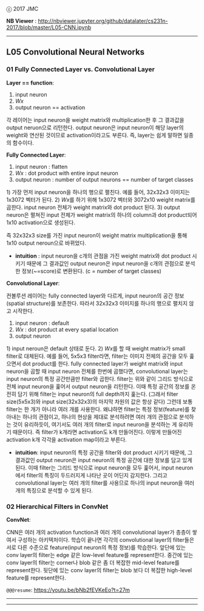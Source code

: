 
ⓒ 2017 JMC

**NB Viewer** : http://nbviewer.jupyter.org/github/datalater/cs231n-2017/blob/master/L05-CNN.ipynb

---

## L05 Convolutional Neural Networks

### 01 Fully Connected Layer vs. Convolutional Layer

**Layer == function**:

1. input neuron
2. $Wx$
3. output neuron == activation

각 레이어는 input neuron을 weight matrix와 multiplication한 후 그 결과값을 output neruon으로 리턴한다.
output neuron은 input neuron이 해당 layer의 weight와 연산된 것이므로 activation이라고도 부른다.
즉, layer는 쉽게 말하면 일종의 함수이다.

**Fully Connected Layer**:

1. input neuron : flatten
2. $Wx$ : dot product with entire input neuron
3. output neuron : number of output neurons == number of target classes

1\) 가장 먼저 input neuron을 하나의 행으로 펼친다.
예를 들어, 32x32x3 이미지는 1x3072 벡터가 된다.
2\) $Wx$를 하기 위해 1x3072 벡터와 3072x10 weight matrix를 곱한다.
input neuron 전체가 weight matrix와 dot product 된다.
3\) output neuron은 펼쳐진 input 전체가 weight matrix의 하나의 column과 dot product되어 1x10 activation으로 생성된다.

즉 32x32x3 size를 가진 input neuron이 weight matrix multiplication을 통해 1x10 output neroun으로 바뀌었다.

+ **intuition** : input neuron을 c개의 관점을 가진 weight matrix와 dot product 시키기 때문에 그 결과값인 output neuron은 input neuron을 c개의 관점으로 분석한 정보(~=score)로 변환된다. (c = number of target classes)

**Convolutional Layer**:

컨볼루션 레이어는 fully connected layer와 다르게, input neuron의 공간 정보(spatial structure)를 보존한다.
따라서 32x32x3 이미지를 하나의 행으로 펼치지 않고 시작한다.

1. input neuron : default
2. $Wx$ : dot product at every spatial location
3. output neuron

1\) input neroun은 default 상태로 둔다.
2\) $Wx$를 할 때 weight matrix가 small filter로 대체된다.
예를 들어, 5x5x3 filter라면, filter는 이미지 전체의 공간을 모두 훑으면서 dot product를 한다.
fully connected layer가 weight matrix와 input neuron을 곱할 때 input neuron 전체를 한번에 곱했다면, convolutional layer는 input neuron의 특정 공간만큼만 filter와 곱한다.
filter는 위와 같이 그리드 방식으로 전체 input neuron을 훑어서 output neuron을 리턴한다.
이때 특정 공간의 정보를 온전히 담기 위해 filter는 input neuron의 full depth까지 훑는다. (그래서 filter size(5x5x3)와 input size(32x32x3)의 마지막 차원의 값은 항상 같다)
그런데 보통 filter는 한 개가 아니라 여러 개를 사용한다.
왜냐하면 filter는 특정 정보(feature)를 찾아내는 하나의 관점이고, 하나의 현상을 제대로 분석하려면 여러 개의 관점으로 분석하는 것이 유리하듯이, 여기서도 여러 개의 filter로 input neuron을 분석하는 게 유리하기 때문이다.
즉 filter가 k개라면 activation도 k개 만들어진다.
이렇게 만들어진 activation k개 각각을 activation map이라고 부른다.

+ **intuition**: input neuron의 특정 공간을 filter와 dot product 시키기 때문에, 그 결과값인 output neuron은 input neuron의 특정 공간에 대한 정보를 담고 있게 된다. 이때 filter는 그리드 방식으로 input neuron을 모두 훑어서, input neuron에서 filter의 특징이 두드러지게 나타난 곳이 어딘지 감지한다. 그리고 convolutional layer는 여러 개의 filter를 사용므로 하나의 input neuron을 여러 개의 특징으로 분석할 수 있게 된다.

### 02 Hierarchical Filters in ConvNet

**ConvNet**:

CNN은 여러 개의 activation function과 여러 개의 convolutional layer가 층층이 쌓여서 구성하는 아키텍처이다.
학습이 끝나면 각각의 convolutional layer의 filter들은 서로 다른 수준으로 feature(input neuron의 특정 정보)를 학습한다.
앞단에 있는 conv layer의 filter는 edge 같은 low-level feature를 represent한다.
중간에 있는 conv layer의 filter는 corner나 blob 같은 좀 더 복잡한 mid-level feature를 represent한다.
뒷단에 있는 conv layer의 filter는 blob 보다 더 복잡한 high-level feature를 represent한다.

`@@@resume`: https://youtu.be/bNb2fEVKeEo?t=27m





---


---
